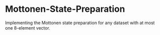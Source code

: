 # Mottonen-State-Preparation
Implementing the Mottonen state preparation for any dataset with  at most one 8-element vector.
